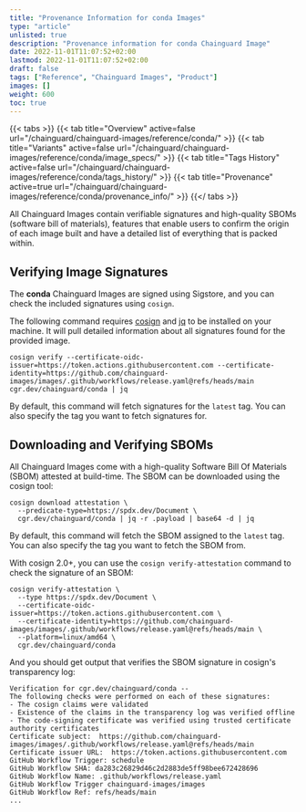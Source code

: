 ```yaml
---
title: "Provenance Information for conda Images"
type: "article"
unlisted: true
description: "Provenance information for conda Chainguard Image"
date: 2022-11-01T11:07:52+02:00
lastmod: 2022-11-01T11:07:52+02:00
draft: false
tags: ["Reference", "Chainguard Images", "Product"]
images: []
weight: 600
toc: true
---
```


{{< tabs >}}
{{< tab title="Overview" active=false url="/chainguard/chainguard-images/reference/conda/" >}}
{{< tab title="Variants" active=false url="/chainguard/chainguard-images/reference/conda/image_specs/" >}}
{{< tab title="Tags History" active=false url="/chainguard/chainguard-images/reference/conda/tags_history/" >}}
{{< tab title="Provenance" active=true url="/chainguard/chainguard-images/reference/conda/provenance_info/" >}}
{{</ tabs >}}

All Chainguard Images contain verifiable signatures and high-quality SBOMs (software bill of materials), features that enable users to confirm the origin of each image built and have a detailed list of everything that is packed within.

## Verifying Image Signatures
The **conda** Chainguard Images are signed using Sigstore, and you can check the included signatures using `cosign`.

The following command requires [cosign](https://docs.sigstore.dev/cosign/overview/) and [jq](https://stedolan.github.io/jq/) to be installed on your machine. It will pull detailed information about all signatures found for the provided image.

```shell
cosign verify --certificate-oidc-issuer=https://token.actions.githubusercontent.com --certificate-identity=https://github.com/chainguard-images/images/.github/workflows/release.yaml@refs/heads/main cgr.dev/chainguard/conda | jq
```

By default, this command will fetch signatures for the `latest` tag. You can also specify the tag you want to fetch signatures for.

## Downloading and Verifying SBOMs

All Chainguard Images come with a high-quality Software Bill Of Materials (SBOM) attested at build-time. The SBOM can be downloaded using the cosign tool:

```shell
cosign download attestation \
  --predicate-type=https://spdx.dev/Document \
  cgr.dev/chainguard/conda | jq -r .payload | base64 -d | jq
```
By default, this command will fetch the SBOM assigned to the `latest` tag. You can also specify the tag you want to fetch the SBOM from.

With cosign 2.0+, you can use the `cosign verify-attestation` command to check the signature of an SBOM:

```shell
cosign verify-attestation \
  --type https://spdx.dev/Document \
  --certificate-oidc-issuer=https://token.actions.githubusercontent.com \
  --certificate-identity=https://github.com/chainguard-images/images/.github/workflows/release.yaml@refs/heads/main \
  --platform=linux/amd64 \
  cgr.dev/chainguard/conda
```

And you should get output that verifies the SBOM signature in cosign's transparency log:

```
Verification for cgr.dev/chainguard/conda --
The following checks were performed on each of these signatures:
- The cosign claims were validated
- Existence of the claims in the transparency log was verified offline
- The code-signing certificate was verified using trusted certificate authority certificates
Certificate subject:  https://github.com/chainguard-images/images/.github/workflows/release.yaml@refs/heads/main
Certificate issuer URL:  https://token.actions.githubusercontent.com
GitHub Workflow Trigger: schedule
GitHub Workflow SHA: da283c26829d46c2d2883de5ff98bee672428696
GitHub Workflow Name: .github/workflows/release.yaml
GitHub Workflow Trigger chainguard-images/images
GitHub Workflow Ref: refs/heads/main
...
```
